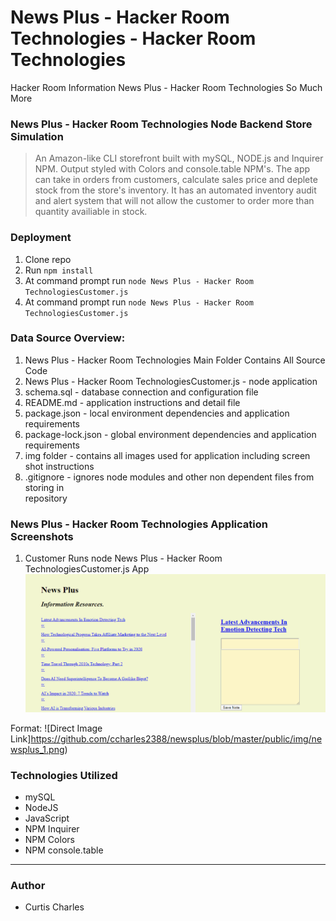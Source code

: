 # News Plus - Hacker Room Technologies - Hacker Room Technologies
Hacker Room Information News Plus - Hacker Room Technologies So Much More

### News Plus - Hacker Room Technologies Node Backend Store Simulation

>An Amazon-like CLI storefront built with mySQL, NODE.js and Inquirer NPM. Output styled with Colors and console.table NPM's. The app can take in orders from customers, calculate sales price and deplete stock from the store's inventory. It has an automated inventory audit and alert system that will not allow the customer to order more than quantity availiable in stock.

### Deployment

1. Clone repo
2. Run `npm install`
3. At command prompt run `node News Plus - Hacker Room TechnologiesCustomer.js`
4. At command prompt run `node News Plus - Hacker Room TechnologiesCustomer.js`

### Data Source Overview:
1.  News Plus - Hacker Room Technologies Main Folder Contains All Source Code
2.  News Plus - Hacker Room TechnologiesCustomer.js - node application 
3.  schema.sql - database connection and configuration file
4.  README.md - application instructions and detail file
5.  package.json - local environment dependencies and application requirements
6.  package-lock.json - global environment dependencies and application requirements
7.  img folder - contains all images used for application including screen shot instructions
8.  .gitignore - ignores node modules and other non dependent files from storing in         
    repository 


### News Plus - Hacker Room Technologies Application Screenshots 

1. Customer Runs node News Plus - Hacker Room TechnologiesCustomer.js App
![GitHub Logo](public/img/newsplus_1.png)

Format: ![Direct Image Link]https://github.com/ccharles2388/newsplus/blob/master/public/img/newsplus_1.png)
<br>


### Technologies Utilized

* mySQL
* NodeJS
* JavaScript
* NPM Inquirer
* NPM Colors
* NPM console.table

---

### Author

* Curtis Charles